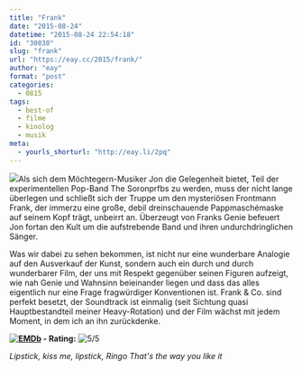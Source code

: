 ```yaml
---
title: "Frank"
date: "2015-08-24"
datetime: "2015-08-24 22:54:18"
id: "30830"
slug: "frank"
url: "https://eay.cc/2015/frank/"
author: "eay"
format: "post"
categories:
  - 0815
tags:
  - best-of
  - filme
  - kinolog
  - musik
meta:
  - yourls_shorturl: "http://eay.li/2pq"
---
```


![](https://eay.cc/uploads/2015/frank.jpg)Als sich dem Möchtegern-Musiker Jon die Gelegenheit bietet, Teil der experimentellen Pop-Band The Soronprfbs zu werden, muss der nicht lange überlegen und schließt sich der Truppe um den mysteriösen Frontmann Frank, der immerzu eine große, debil dreinschauende Pappmaschémaske auf seinem Kopf trägt, unbeirrt an. Überzeugt von Franks Genie befeuert Jon fortan den Kult um die aufstrebende Band und ihren undurchdringlichen Sänger.

Was wir dabei zu sehen bekommen, ist nicht nur eine wunderbare Analogie auf den Ausverkauf der Kunst, sondern auch ein durch und durch wunderbarer Film, der uns mit Respekt gegenüber seinen Figuren aufzeigt, wie nah Genie und Wahnsinn beieinander liegen und dass das alles eigentlich nur eine Frage fragwürdiger Konventionen ist. Frank & Co. sind perfekt besetzt, der Soundtrack ist einmalig (seit Sichtung quasi Hauptbestandteil meiner Heavy-Rotation) und der Film wächst mit jedem Moment, in dem ich an ihn zurückdenke.

 **[![EMDb](https://eay.cc/uploads/pages/emdb/emdb_mini.gif)](http://eay.cc/emdb/) - Rating:** ![5/5](https://eay.cc/uploads/pages/emdb/s_5.gif)

_Lipstick, kiss me, lipstick, Ringo That's the way you like it_
